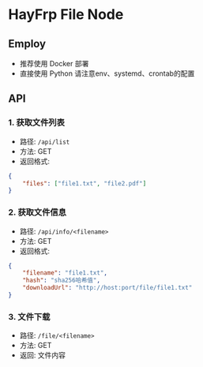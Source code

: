 # HayFrp File Node

## Employ

- 推荐使用 Docker 部署
- 直接使用 Python 请注意env、systemd、crontab的配置

## API

### 1. 获取文件列表
- 路径: `/api/list`
- 方法: GET
- 返回格式:
```json
{
    "files": ["file1.txt", "file2.pdf"]
}
```

### 2. 获取文件信息
- 路径: `/api/info/<filename>`
- 方法: GET
- 返回格式:
```json
{
    "filename": "file1.txt",
    "hash": "sha256哈希值",
    "downloadUrl": "http://host:port/file/file1.txt"
}
```

### 3. 文件下载
- 路径: `/file/<filename>`
- 方法: GET
- 返回: 文件内容